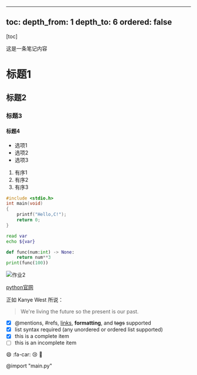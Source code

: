 <!-- slide -->
---
toc:
  depth_from: 1
  depth_to: 6
  ordered: false
---
[toc]

这是一条笔记内容
# 标题1
## 标题2
### 标题3
#### 标题4
<!-- slide -->
- 选项1
- 选项2
- 选项3

1. 有序1
2. 有序2
3. 有序3
<!-- slide -->
``` c
#include <stdio.h>
int main(void)
{
    printf("Hello,C!");
    return 0;
}
```
<!-- slide -->
``` bash
read var
echo ${var}
```
<!-- slide -->
``` python {.line-numbers}
def func(num:int) -> None:
    return num**3
print(func(100))
```

<!-- slide -->
![作业2](作业2.PNG)


[python官网](https://www.python.org)



<!-- slide -->
正如 Kanye West 所说：

> We're living the future so
> the present is our past.


- [x] @mentions, #refs, [links](), **formatting**, and <del>tags</del> supported
- [x] list syntax required (any unordered or ordered list supported)
- [x] this is a complete item
- [ ] this is an incomplete item

:smile:
:fa-car:
:cry:
:tiger:
<!-- slide -->
@import "main.py"